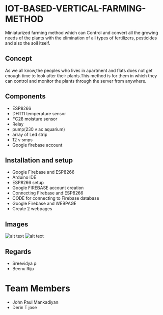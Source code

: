 # IOT-BASED-VERTICAL-FARMING-METHOD
Miniaturized farming method which can Control and convert all the growing needs of the plants with the elimination of all types of fertilizers, pesticides and also the soil itself.
## Concept
As we all know,the peoples who lives in apartment and flats does not get enough time to look after their plants.This method is for them in which they can control and monitor the plants through the server from anywhere.
## Components
* ESP8266
* DHT11 temperature sensor
* FC28 moisture sensor
* Relay
* pump(230 v ac aquarium)
* array of Led strip
* 12 v smps
* Google firebase account
## Installation and setup
* Google Firebase and ESP8266
* Arduino IDE
* ESP8266 setup
* Google FIREBASE account creation
* Connecting Firebase and ESP8266
* CODE for connecting to Firebase database
* Google Firebase and WEBPAGE
* Create 2 webpages 
## Images
![alt text](https://user-images.githubusercontent.com/60437235/162485655-cd872839-4537-4b02-ac81-6a8495c420ac.jpg)
![alt text](https://user-images.githubusercontent.com/60437235/162486203-9b65b703-c033-4ea5-9d79-ff8edde393c6.jpg)
## Regards
* Sreevidya p
* Beenu Riju
# Team Members
* John Paul Mankadiyan
* Derin T jose
